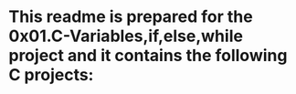 # This readme is prepared for the 0x01.C-Variables,if,else,while project and it contains the following C projects:
